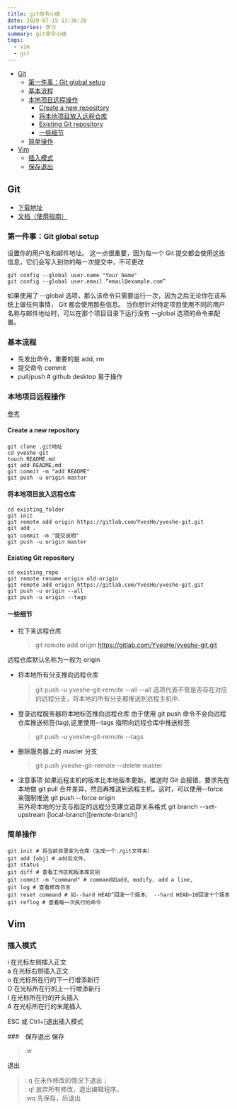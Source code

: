 ```yaml
---
title: git命令小结
date: 2020-07-15 13:36:28
categories: 学习
summary: git命令小结
tags: 
  - vim
  - git
---
```


<!-- TOC -->

- [Git](#git)
    - [第一件事：Git global setup](#第一件事git-global-setup)
    - [基本流程](#基本流程)
    - [本地项目远程操作](#本地项目远程操作)
        - [Create a new repository](#create-a-new-repository)
        - [将本地项目放入远程仓库](#将本地项目放入远程仓库)
        - [Existing Git repository](#existing-git-repository)
        - [一些细节](#一些细节)
    - [简单操作](#简单操作)
- [Vim](#vim)
    - [插入模式](#插入模式)
    - [保存退出](#保存退出)

<!-- /TOC -->

## Git

- [下载地址](https://git-scm.com/)
- [文档（使用指南）](https://git-scm.com/book/en/v2)

### 第一件事：Git global setup

设置你的用户名和邮件地址。 这一点很重要，因为每一个 Git 提交都会使用这些信息，它们会写入到你的每一次提交中，不可更改

    git config --global user.name "Your Name"
    git config --global user.email “email@example.com”

如果使用了 --global 选项，那么该命令只需要运行一次，因为之后无论你在该系统上做任何事情， Git 都会使用那些信息。 当你想针对特定项目使用不同的用户名称与邮件地址时，可以在那个项目目录下运行没有 --global 选项的命令来配置。

### 基本流程

- 先发出命令，重要的是 add, rm
- 提交命令 commit
- pull/push # github desktop 易于操作

### 本地项目远程操作

[参考](https://blog.csdn.net/u011479200/article/details/81230083)

#### Create a new repository

    git clone .git地址
    cd yveshe-git
    touch README.md
    git add README.md
    git commit -m "add README"
    git push -u origin master

#### 将本地项目放入远程仓库

    cd existing_folder
    git init
    git remote add origin https://gitlab.com/YvesHe/yveshe-git.git
    git add .
    git commit -m "提交说明"
    git push -u origin master

#### Existing Git repository

    cd existing_repo
    git remote rename origin old-origin
    git remote add origin https://gitlab.com/YvesHe/yveshe-git.git
    git push -u origin --all
    git push -u origin --tags

#### 一些细节

- 拉下来远程仓库
  > git remote add origin https://gitlab.com/YvesHe/yveshe-git.git

远程仓库默认名称为一般为 origin

- 将本地所有分支推向远程仓库
  > git push -u yveshe-git-remote --all
  > --all 选项代表不管是否存在对应的远程分支，将本地的所有分支都推送到远程主机中.
- 登录远程服务器将本地标签推向远程仓库
  由于使用 git push 命令不会向远程仓库推送标签(tag),这里使用--tags 指明向远程仓库中推送标签

  > git push -u yveshe-git-remote --tags

- 删除服务器上的 master 分支

  > git push yveshe-git-remote --delete master

- 注意事项
  如果远程主机的版本比本地版本更新，推送时 Git 会报错，要求先在本地做 git pull 合并差异，然后再推送到远程主机。这时，可以使用--force 来强制推送 git push --force origin  
  另外将本地的分支与指定的远程分支建立追踪关系格式 git branch --set-upstream [local-branch][remote-branch]

### 简单操作

    git init # 将当前目录变为仓库（生成一个./git文件夹）
    git add [obj] # add后文件，
    git status
    git diff # 查看工作区和版本库区别
    git commit -m "command" # command如add, modify, add a line,
    git log # 查看修改日志
    git reset command # 如--hard HEAD^回滚一个版本， --hard HEAD~10回滚十个版本
    git reflog # 查看每一次执行的命令

## Vim

### 插入模式

i 在光标左侧插入正文  
a 在光标右侧插入正文  
o 在光标所在行的下一行增添新行  
O 在光标所在行的上一行增添新行  
I 在光标所在行的开头插入  
A 在光标所在行的末尾插入

ESC 或 Ctrl+[退出插入模式

###　保存退出
保存

> :w

退出

> : q 在未作修改的情况下退出；  
> : q! 放弃所有修改，退出编辑程序。  
> :wq 先保存，后退出
